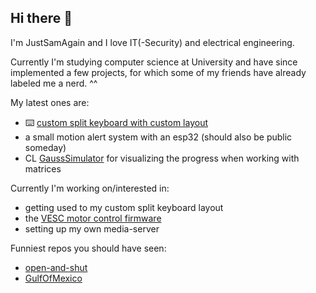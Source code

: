 ## Hi there 👋

I'm JustSamAgain and I love IT(-Security) and electrical engineering.

Currently I'm studying computer science at University and have since implemented a few projects, for which some of my friends have already labeled me a nerd. ^^

My latest ones are:
- ⌨️ [custom split keyboard with custom layout](https://github.com/JustSamAgain/rae-dux-guide-and-config)
- a small motion alert system with an esp32 (should also be public someday)
- CL [GaussSimulator](https://github.com/JustSamAgain/GaussSimualtor) for visualizing the progress when working with matrices

Currently I'm working on/interested in:
- getting used to my custom split keyboard layout
- the [VESC motor control firmware](https://github.com/vedderb/bldc)
- setting up my own media-server

Funniest repos you should have seen:
- [open-and-shut](https://github.com/veggiedefender/open-and-shut)
- [GulfOfMexico](https://github.com/TodePond/GulfOfMexico/tree/main)

<!--
**JustSamAgain/JustSamAgain** is a ✨ _special_ ✨ repository because its `README.md` (this file) appears on your GitHub profile.

Here are some ideas to get you started:

- 🔭 I’m currently working on ...
- 🌱 I’m currently learning ...
- 👯 I’m looking to collaborate on ...
- 🤔 I’m looking for help with ...
- 💬 Ask me about ...
- 📫 How to reach me: ...
- 😄 Pronouns: ...
- ⚡ Fun fact: ...
-->
